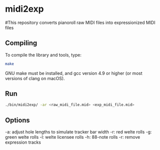 # midi2exp
#This repository converts pianoroll raw MIDI files into expressionized MIDI files

## Compiling

To compile the library and tools, type:

```bash
make
```

GNU make must be installed, and gcc version 4.9 or higher (or most versions of clang on macOS).

## Run
```bash
./bin/midi2exp/ -ar <raw_midi_file.mid> <exp_midi_file.mid>
```

## Options
-a: adjust hole lengths to simulate tracker bar width
-r: red welte rolls
-g: green welte rolls
-l: welte licensee rolls
-h: 88-note rolls
-r: remove expression tracks